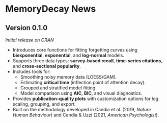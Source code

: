 # MemoryDecay News

## Version 0.1.0

*Initial release on CRAN*

- Introduces core functions for fitting forgetting curves using **biexponential**, **exponential**, and **log-normal** models.
- Supports three data types: **survey-based recall**, **time-series citations**, and **cross-sectional popularity**.
- Includes tools for:
  - Smoothing noisy memory data (LOESS/GAM).
  - Estimating **critical time** (inflection point of attention decay).
  - Grouped and stratified model fitting.
  - Model comparison using **AIC**, **BIC**, and visual diagnostics.
- Provides **publication-quality plots** with customization options for log scaling, grouping, and export.
- Built on the methodology developed in Candia et al. (2019, *Nature Human Behaviour*) and Candia & Uzzi (2021, *American Psychologist*).
